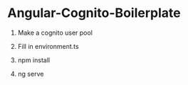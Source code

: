 # Angular-Cognito-Boilerplate

1. Make a cognito user pool

2. Fill in environment.ts

3. npm install

4. ng serve

